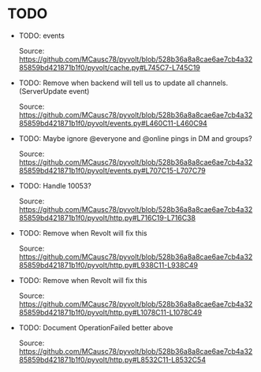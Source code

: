 # TODO

* TODO: events

  Source: https://github.com/MCausc78/pyvolt/blob/528b36a8a8cae6ae7cb4a3285859bd421871b1f0/pyvolt/cache.py#L745C7-L745C19

* TODO: Remove when backend will tell us to update all channels. (ServerUpdate event)

  Source: https://github.com/MCausc78/pyvolt/blob/528b36a8a8cae6ae7cb4a3285859bd421871b1f0/pyvolt/events.py#L460C11-L460C94

* TODO: Maybe ignore @everyone and @online pings in DM and groups?

  Source: https://github.com/MCausc78/pyvolt/blob/528b36a8a8cae6ae7cb4a3285859bd421871b1f0/pyvolt/events.py#L707C15-L707C79

* TODO: Handle 10053?

  Source: https://github.com/MCausc78/pyvolt/blob/528b36a8a8cae6ae7cb4a3285859bd421871b1f0/pyvolt/http.py#L716C19-L716C38

* TODO: Remove when Revolt will fix this

  Source: https://github.com/MCausc78/pyvolt/blob/528b36a8a8cae6ae7cb4a3285859bd421871b1f0/pyvolt/http.py#L938C11-L938C49

* TODO: Remove when Revolt will fix this

  Source: https://github.com/MCausc78/pyvolt/blob/528b36a8a8cae6ae7cb4a3285859bd421871b1f0/pyvolt/http.py#L1078C11-L1078C49

* TODO: Document OperationFailed better above

  Source: https://github.com/MCausc78/pyvolt/blob/528b36a8a8cae6ae7cb4a3285859bd421871b1f0/pyvolt/http.py#L8532C11-L8532C54

